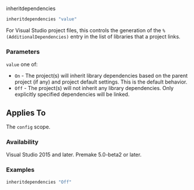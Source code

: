 inheritdependencies

```lua
inheritdependencies "value"
```

For Visual Studio project files, this controls the generation of the `%(AdditionalDependencies)` entry in the list of libraries that a project links. 

### Parameters ###

`value` one of:
* `On` - The project(s) will inherit library dependencies based on the parent project (if any) and project default settings. This is the default behavior.
* `Off` - The project(s) will not inherit any library dependencies. Only explicitly specified dependencies will be linked.

## Applies To ###

The `config` scope.

### Availability ###

Visual Studio 2015 and later.
Premake 5.0-beta2 or later.

### Examples ###

```lua
inheritdependencies "Off"
```

